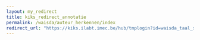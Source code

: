 ```yaml
---
layout: my_redirect
title: kiks_redirect_annotatie
permalink: /waisda/auteur_herkennen/index
redirect_url: "https://kiks.ilabt.imec.be/hub/tmplogin?id=waisda_taal_schriftherkenning"
---
```

